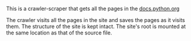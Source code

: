 <p>This is a crawler-scraper that gets all the pages in the <a href="docs.python.org">docs.python.org</a></p>

<p>The crawler visits all the pages in the site and saves the pages as it visits them. The structure of the site is kept intact. The site's root is mounted at the same location as that of the source file.</p>

